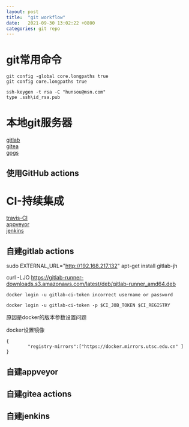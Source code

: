 ```yaml
---
layout: post
title:  "git workflow"
date:   2021-09-30 13:02:22 +0800
categories: git repo
---
```


# git常用命令
```
git config -global core.longpaths true
git config core.longpaths true
```

```
ssh-keygen -t rsa -C "hunsou@msn.com"
type .ssh\id_rsa.pub
```


# 本地git服务器
[gitlab](https://gitlab.com)    
[gitea](https://gitea.io)    
[gogs](https://gog.io)    

## 使用GitHub actions

# CI-持续集成
[travis-CI](https://travis-ci.com)    
[appveyor](https://ci.appveyor.com)    
[jenkins](https://jenkins.io)    

## 自建gitlab actions

sudo EXTERNAL_URL="http://192.168.217.132" apt-get install gitlab-jh

curl -LJO https://gitlab-runner-downloads.s3.amazonaws.com/latest/deb/gitlab-runner_amd64.deb


```
docker login -u gitlab-ci-token incorrect username or password
```
```
docker login -u gitlab-ci-token -p $CI_JOB_TOKEN $CI_REGISTRY
```
原因是docker的版本参数设置问题



docker设置镜像
```
{
        "registry-mirrors":["https://docker.mirrors.utsc.edu.cn" ]
}
```

## 自建appveyor

## 自建gitea actions

## 自建jenkins
